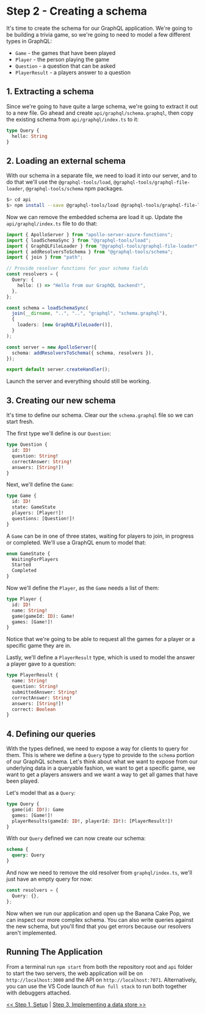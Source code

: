 # Step 2 - Creating a schema

It's time to create the schema for our GraphQL application. We're going to be building a trivia game, so we're going to need to model a few different types in GraphQL:

- `Game` - the games that have been played
- `Player` - the person playing the game
- `Question` - a question that can be asked
- `PlayerResult` - a players answer to a question

## 1. Extracting a schema

Since we're going to have quite a large schema, we're going to extract it out to a new file. Go ahead and create `api/graphql/schema.graphql`, then copy the existing schema from `api/graphql/index.ts` to it:

```graphql
type Query {
  hello: String
}
```

## 2. Loading an external schema

With our schema in a separate file, we need to load it into our server, and to do that we'll use the `@graphql-tools/load`, `@graphql-tools/graphql-file-loader`, `@graphql-tools/schema` npm packages.

```bash
$> cd api
$> npm install --save @graphql-tools/load @graphql-tools/graphql-file-loader @graphql-tools/schema
```

Now we can remove the embedded schema are load it up. Update the `api/graphql/index.ts` file to do that:

```typescript
import { ApolloServer } from "apollo-server-azure-functions";
import { loadSchemaSync } from "@graphql-tools/load";
import { GraphQLFileLoader } from "@graphql-tools/graphql-file-loader";
import { addResolversToSchema } from "@graphql-tools/schema";
import { join } from "path";

// Provide resolver functions for your schema fields
const resolvers = {
  Query: {
    hello: () => "Hello from our GraphQL backend!",
  },
};

const schema = loadSchemaSync(
  join(__dirname, "..", "..", "graphql", "schema.graphql"),
  {
    loaders: [new GraphQLFileLoader()],
  }
);

const server = new ApolloServer({
  schema: addResolversToSchema({ schema, resolvers }),
});

export default server.createHandler();
```

Launch the server and everything should still be working.

## 3. Creating our new schema

It's time to define our schema. Clear our the `schema.graphql` file so we can start fresh.

The first type we'll define is our `Question`:

```graphql
type Question {
  id: ID!
  question: String!
  correctAnswer: String!
  answers: [String!]!
}
```

Next, we'll define the `Game`:

```graphql
type Game {
  id: ID!
  state: GameState
  players: [Player!]!
  questions: [Question!]!
}
```

A `Game` can be in one of three states, waiting for players to join, in progress or completed. We'll use a GraphQL enum to model that:

```graphql
enum GameState {
  WaitingForPlayers
  Started
  Completed
}
```

Now we'll define the `Player`, as the `Game` needs a list of them:

```graphql
type Player {
  id: ID!
  name: String!
  game(gameId: ID): Game!
  games: [Game!]!
}
```

Notice that we're going to be able to request all the games for a player or a specific game they are in.

Lastly, we'll define a `PlayerResult` type, which is used to model the answer a player gave to a question:

```graphql
type PlayerResult {
  name: String!
  question: String!
  submittedAnswer: String!
  correctAnswer: String!
  answers: [String!]!
  correct: Boolean
}
```

## 4. Defining our queries

With the types defined, we need to expose a way for clients to query for them. This is where we define a `Query` type to provide to the `schema` portion of our GraphQL schema. Let's think about what we want to expose from our underlying data in a queryable fashion, we want to get a specific game, we want to get a players answers and we want a way to get all games that have been played.

Let's model that as a `Query`:

```graphql
type Query {
  game(id: ID!): Game
  games: [Game!]!
  playerResults(gameId: ID!, playerId: ID!): [PlayerResult!]!
}
```

With our `Query` defined we can now create our schema:

```graphql
schema {
  query: Query
}
```

And now we need to remove the old resolver from `graphql/index.ts`, we'll just have an empty query for now:

```typescript
const resolvers = {
  Query: {},
};
```

Now when we run our application and open up the Banana Cake Pop, we can inspect our more complex schema. You can also write queries against the new schema, but you'll find that you get errors because our resolvers aren't implemented.

## Running The Application

From a terminal run `npm start` from both the repository root and `api` folder to start the two servers, the web application will be on `http://localhost:3000` and the API on `http://localhost:7071`. Alternatively, you can use the VS Code launch of `Run full stack` to run both together with debuggers attached.

[<< Step 1, Setup](../01-setup) | [Step 3, Implementing a data store >>](../03-data-storage)
